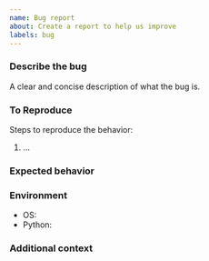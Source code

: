 ```yaml
---
name: Bug report
about: Create a report to help us improve
labels: bug
---
```


### Describe the bug
A clear and concise description of what the bug is.

### To Reproduce
Steps to reproduce the behavior:
1. ...

### Expected behavior

### Environment
- OS:
- Python:

### Additional context

